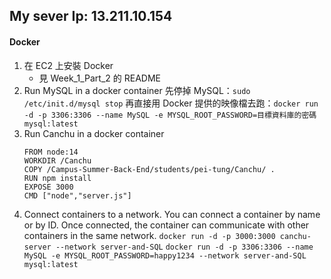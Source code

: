 ## My sever Ip: 13.211.10.154

#### Docker

1. 在 EC2 上安裝 Docker
   - 見 Week_1_Part_2 的 README
1. Run MySQL in a docker container
   先停掉 MySQL：`sudo /etc/init.d/mysql stop`
   再直接用 Docker 提供的映像檔去跑：`docker run -d -p 3306:3306 --name MySQL -e MYSQL_ROOT_PASSWORD=目標資料庫的密碼 mysql:latest`
1. Run Canchu in a docker container
   ```
   FROM node:14
   WORKDIR /Canchu
   COPY /Campus-Summer-Back-End/students/pei-tung/Canchu/ .
   RUN npm install
   EXPOSE 3000
   CMD ["node","server.js"]
   ```
1. Connect containers to a network. You can connect a container by name or by ID. Once connected, the container can communicate with other containers in the same network.
   `docker run -d -p 3000:3000 canchu-server --network server-and-SQL`
   `docker run -d -p 3306:3306 --name MySQL -e MYSQL_ROOT_PASSWORD=happy1234 --network server-and-SQL mysql:latest`
